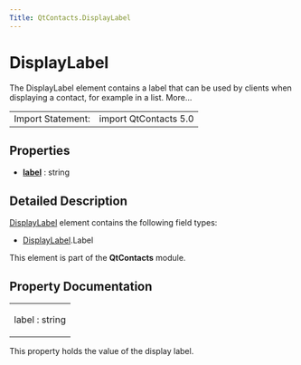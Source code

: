 ```yaml
---
Title: QtContacts.DisplayLabel
---
```

        
DisplayLabel
============

<span class="subtitle"></span>
The DisplayLabel element contains a label that can be used by clients when displaying a contact, for example in a list. More...

|                   |                       |
|-------------------|-----------------------|
| Import Statement: | import QtContacts 5.0 |

<span id="properties"></span>
Properties
----------

-   ****[label](#label-prop)**** : string

<span id="details"></span>
Detailed Description
--------------------

[DisplayLabel](index.html) element contains the following field types:

-   [DisplayLabel](index.html).Label

This element is part of the **QtContacts** module.

Property Documentation
----------------------

<table>
<colgroup>
<col width="100%" />
</colgroup>
<tbody>
<tr class="odd">
<td><p><span id="label-prop"></span><span class="name">label</span> : <span class="type">string</span></p></td>
</tr>
</tbody>
</table>

This property holds the value of the display label.

